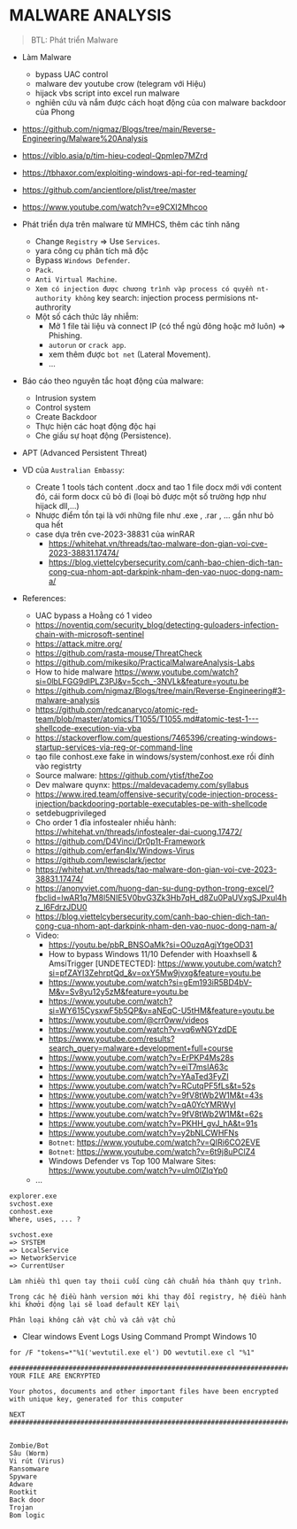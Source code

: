 # MALWARE ANALYSIS
> BTL: Phát triển Malware
- Làm Malware
     - bypass UAC control
     - malware dev youtube crow (telegram với Hiệu)
     - hijack vbs script into excel run malware
     - nghiên cứu và nắm được cách hoạt động của con malware backdoor của Phong
- https://github.com/nigmaz/Blogs/tree/main/Reverse-Engineering/Malware%20Analysis
- https://viblo.asia/p/tim-hieu-codeql-Qpmlep7MZrd
- https://tbhaxor.com/exploiting-windows-api-for-red-teaming/
- https://github.com/ancientlore/plist/tree/master
- https://www.youtube.com/watch?v=e9CXI2Mhcoo
- Phát triển dựa trên malware từ MMHCS, thêm các tính năng
    * Change `Registry` => Use `Services`.
    * yara công cụ phân tích mã độc
    * Bypass `Windows Defender`.
    * `Pack`.
    * `Anti Virtual Machine`.
    * `Xem có injection được chương trình vàp process có quyền nt-authority không` key search: injection process permisions nt-authrority
    * Một số cách thức lây nhiễm:
        + Mở 1 file tài liệu và connect IP (có thể ngủ đông hoặc mở luôn) => Phishing.
        + `autorun` or `crack app`.
        + xem thêm được `bot net` (Lateral Movement).
        + ...
- Báo cáo theo nguyên tắc hoạt động của malware:
    * Intrusion system
    * Control system
    * Create Backdoor 
    * Thực hiện các hoạt động độc hại
    * Che giấu sự hoạt động (Persistence).

- APT (Advanced Persistent Threat)
- VD của `Australian Embassy`:
    * Create 1 tools tách content .docx and tao 1 file docx mới với content đó, cái form docx cũ bỏ đi (loại bỏ được một số trường hợp như hijack dll,...)
    * Nhược điểm tồn tại là với những file như .exe , .rar , ... gần như bỏ qua hết
    * case dựa trên cve-2023-38831 của winRAR
       + https://whitehat.vn/threads/tao-malware-don-gian-voi-cve-2023-38831.17474/
       + https://blog.viettelcybersecurity.com/canh-bao-chien-dich-tan-cong-cua-nhom-apt-darkpink-nham-den-vao-nuoc-dong-nam-a/

- References:
   * UAC bypass a Hoằng có 1 video
   * https://noventiq.com/security_blog/detecting-guloaders-infection-chain-with-microsoft-sentinel
   * https://attack.mitre.org/
   * https://github.com/rasta-mouse/ThreatCheck
   * https://github.com/mikesiko/PracticalMalwareAnalysis-Labs
   * How to hide malware https://www.youtube.com/watch?si=0lbLFGG9dlPLZ3PJ&v=5cch_-3NVLk&feature=youtu.be
   * https://github.com/nigmaz/Blogs/tree/main/Reverse-Engineering#3-malware-analysis
   * https://github.com/redcanaryco/atomic-red-team/blob/master/atomics/T1055/T1055.md#atomic-test-1---shellcode-execution-via-vba
   * https://stackoverflow.com/questions/7465396/creating-windows-startup-services-via-reg-or-command-line
   * tạo file conhost.exe fake in windows/system/conhost.exe rồi đính vào registrty
   * Source malware: https://github.com/ytisf/theZoo
   * Dev malware quynx: https://maldevacademy.com/syllabus
   * https://www.ired.team/offensive-security/code-injection-process-injection/backdooring-portable-executables-pe-with-shellcode
   * setdebugprivileged
   * Cho order 1 đĩa infostealer nhiều hành: https://whitehat.vn/threads/infostealer-dai-cuong.17472/
   * https://github.com/D4Vinci/Dr0p1t-Framework
   * https://github.com/erfan4lx/Windows-Virus
   * https://github.com/lewisclark/jector
   * https://whitehat.vn/threads/tao-malware-don-gian-voi-cve-2023-38831.17474/
   * https://anonyviet.com/huong-dan-su-dung-python-trong-excel/?fbclid=IwAR1q7M8l5NIE5V0bvG3Zk3Hb7qH_d8Zu0PaUVxgSJPxul4hz_l6FdrzJDU0
   * https://blog.viettelcybersecurity.com/canh-bao-chien-dich-tan-cong-cua-nhom-apt-darkpink-nham-den-vao-nuoc-dong-nam-a/
   * Video:
      + https://youtu.be/pbR_BNSOaMk?si=O0uzqAgjYtgeOD31
      + How to bypass Windows 11/10 Defender with Hoaxhsell & AmsiTrigger [UNDETECTED]: https://www.youtube.com/watch?si=pfZAYI3ZehrptQd_&v=oxY5Mw9jvxg&feature=youtu.be
      + https://www.youtube.com/watch?si=gEm193iR5BD4bV-M&v=Sv8yu12y5zM&feature=youtu.be
      + https://www.youtube.com/watch?si=WY615CysxwF5b5QP&v=aNEqC-U5tHM&feature=youtu.be
      + https://www.youtube.com/@crr0ww/videos
      + https://www.youtube.com/watch?v=vq6wNGYzdDE
      + https://www.youtube.com/results?search_query=malware+development+full+course
      + https://www.youtube.com/watch?v=ErPKP4Ms28s
      + https://www.youtube.com/watch?v=eiT7mslA63c
      + https://www.youtube.com/watch?v=YAaTed3FyZI
      + https://www.youtube.com/watch?v=RCutqPF5fLs&t=52s
      + https://www.youtube.com/watch?v=9fV8tWb2W1M&t=43s
      + https://www.youtube.com/watch?v=qA0YcYMRWyI
      + https://www.youtube.com/watch?v=9fV8tWb2W1M&t=62s
      + https://www.youtube.com/watch?v=PKHH_gvJ_hA&t=91s
      + https://www.youtube.com/watch?v=y2bNLCWHFNs
      + `Botnet`: https://www.youtube.com/watch?v=QIRi6CO2EVE
      + `Botnet`: https://www.youtube.com/watch?v=6t9j8uPClZ4
      + Windows Defender vs Top 100 Malware Sites: https://www.youtube.com/watch?v=ulm0lZIqYp0
   * ...
```
explorer.exe
svchost.exe
conhost.exe
Where, uses, ... ?

svchost.exe
=> SYSTEM
=> LocalService
=> NetworkService
=> CurrentUser
```
```
Làm nhiều thì quen tay thoii cuối cùng cần chuẩn hóa thành quy trình.

Trong các hệ điều hành version mới khi thay đổi registry, hệ điều hành khi khơởi động lại sẽ load default KEY lại\

Phân loại không cần vật chủ và cần vật chủ
```

- Clear windows Event Logs Using Command Prompt Windows 10

```batch
for /F "tokens=*"%1('wevtutil.exe el') DO wevtutil.exe cl "%1"
```

```
###########################################################################
YOUR FILE ARE ENCRYPTED

Your photos, documents and other important files have been encrypted 
with unique key, generated for this computer

NEXT
###########################################################################
 

Zombie/Bot
Sâu (Worm)
Vi rút (Virus)
Ransomware
Spyware
Adware
Rootkit
Back door
Trojan
Bom logic

```




